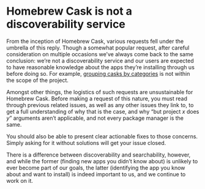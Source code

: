 # Homebrew Cask is not a discoverability service

From the inception of Homebrew Cask, various requests fell under the umbrella of this reply. Though a somewhat popular request, after careful consideration on multiple occasions we’ve always come back to the same conclusion: we’re not a discoverability service and our users are expected to have reasonable knowledge about the apps they’re installing through us before doing so. For example, [grouping casks by categories](https://github.com/Homebrew/homebrew-cask/issues/5425) is not within the scope of the project.

Amongst other things, the logistics of such requests are unsustainable for Homebrew Cask. Before making a request of this nature, you must read through previous related issues, as well as any other issues they link to, to get a full understanding of why that is the case, and why “but project *x* does *y*” arguments aren’t applicable, and not every package manager is the same.

You should also be able to present clear actionable fixes to those concerns. Simply asking for it without solutions will get your issue closed.

There is a difference between discoverability and searchability, however, and while the former (finding new apps you didn’t know about) is unlikely to ever become part of our goals, the latter (identifying the app you know about and want to install) is indeed important to us, and we continue to work on it.
